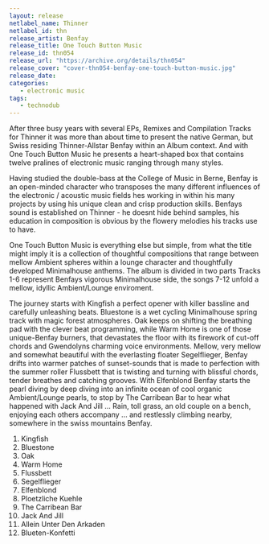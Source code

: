```yaml
---
layout: release
netlabel_name: Thinner
netlabel_id: thn
release_artist: Benfay
release_title: One Touch Button Music
release_id: thn054
release_url: "https://archive.org/details/thn054"
release_cover: "cover-thn054-benfay-one-touch-button-music.jpg"
release_date: 
categories:
   - electronic music
tags:
   - technodub
---
```

After three busy years with several EPs, Remixes and Compilation Tracks for Thinner it was more than about time to present the native German, but Swiss residing Thinner-Allstar Benfay within an Album context. And with One Touch Button Music he presents a heart-shaped box that contains twelve pralines of electronic music ranging through many styles. 

Having studied the double-bass at the College of Music in Berne, Benfay is an open-minded character who transposes the many different influences of the electronic / acoustic music fields hes working in within his many projects by using his unique clean and crisp production skills. Benfays sound is established on Thinner - he doesnt hide behind samples, his education in composition is obvious by the flowery melodies his tracks use to have. 

One Touch Button Music is everything else but simple, from what the title might imply it is a collection of thoughtful compositions that range between mellow Ambient spheres within a lounge character and thoughtfully developed Minimalhouse anthems. The album is divided in two parts Tracks 1-6 represent Benfays vigorous Minimalhouse side, the songs 7-12 unfold a mellow, idyllic Ambient/Lounge enviroment. 

The journey starts with Kingfish a perfect opener with killer bassline and carefully unleashing beats. Bluestone is a wet cycling Minimalhouse spring track with magic forest atmospheres. Oak keeps on shifting the breathing pad with the clever beat programming, while Warm Home is one of those unique-Benfay burners, that devastates the floor with its firework of cut-off chords and Gwendolyns charming voice environments. Mellow, very mellow and somewhat beautiful with the everlasting floater Segelflieger, Benfay drifts into warmer patches of sunset-sounds that is made to perfection with the summer roller Flussbett that is twisting and turning with blissful chords, tender breathes and catching grooves. With Elfenblond Benfay starts the pearl diving by deep diving into an infinite ocean of cool organic Ambient/Lounge pearls, to stop by The Carribean Bar to hear what happened with Jack And Jill ... Rain, toll grass, an old couple on a bench, enjoying each others accompany ... and restlessly climbing nearby, somewhere in the swiss mountains Benfay.

1. Kingfish
2. Bluestone
3. Oak
4. Warm Home
5. Flussbett
6. Segelflieger
7. Elfenblond
8. Ploetzliche Kuehle
9. The Carribean Bar
10. Jack And Jill
11. Allein Unter Den Arkaden
12. Blueten-Konfetti